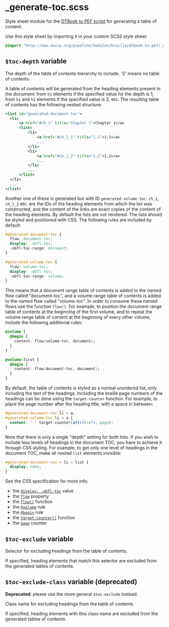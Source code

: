 <link rev="dp2:doc" href="_generate-toc.scss"/>
<link rel="rdf:type" href="http://www.daisy.org/ns/pipeline/userdoc"/>

# _generate-toc.scss

Style sheet module for the [DTBook to PEF script](../../../../doc/) for generating a table of
content.

Use this style sheet by importing it in your custom SCSS style sheet:

```scss
@import "http://www.daisy.org/pipeline/modules/braille/dtbook-to-pef/_generate-toc.scss";
```

## `$toc-depth` variable

The depth of the table of contents hierarchy to include. '0' means no table of contents.

A table of contents will be generated from the heading elements present in the document: from `h1`
elements if the specified value for the depth is 1, from `h1` and `h2` elements if the specified
value is 2, etc. The resulting table of contents has the following nested structure:

~~~xml
<list id="generated-document-toc">
  <li>
      <a href="#ch_1" title="Chapter 1">Chapter 1</a>
      <list>
          <li>
              <a href="#ch_1_1" title="1.1">1.1</a>
              ...
          </li>
          <li>
              <a href="#ch_1_2" title="1.2">1.2</a>
              ...
          </li>
          ...
      </list>
  </li>
  ...
</list>
~~~

Another one of these is generated but with ID `generated-volume-toc`. `ch_1`, `ch_1_2` etc. are the
IDs of the heading elements from which the list was constructed, and the content of the links are
exact copies of the content of the heading elements. By default the lists are not rendered. The
lists should be styled and positioned with CSS. The following rules are included by default:

~~~css
#generated-document-toc {
  flow: document-toc;
  display: -obfl-toc;
  -obfl-toc-range: document;
}

#generated-volume-toc {
  flow: volume-toc;
  display: -obfl-toc;
  -obfl-toc-range: volume;
}
~~~

This means that a document range table of contents is added to the named flow called "document-toc",
and a volume range table of contents is added to the named flow called "volume-toc". In order to
consume these named flows use the function `flow()`. For example, to position the document range
table of contents at the beginning of the first volume, and to repeat the volume range table of
content at the beginning of every other volume, include the following additional rules:

~~~css
@volume {
  @begin {
    content: flow(volume-toc, document);
  }
}

@volume:first {
  @begin {
    content: flow(document-toc, document);
  }
}
~~~

By default, the table of contents is styled as a normal unordered list, only including the text of
the headings. Including the braille page numbers of the headings can be done using the
`target-counter` function. For example, to place the page number after the heading title, with a
space in between:

~~~css
#generated-document-toc li > a,
#generated-volume-toc li > a {
  content: ' ' target-counter(attr(href), page);
}
~~~

Note that there is only a single "depth" setting for both lists. If you wish to include less levels
of headings in the document TOC, you have to achieve it through CSS styling. For example, to get
only one level of headings in the document TOC, make all nested `list` elements invisible:

~~~css
#generated-document-toc > li > list {
  display: none;
}
~~~

See the CSS specification for more info:

- the [`display:
  -obfl-toc`](http://braillespecs.github.io/braille-css/obfl#extending-the-display-property-with--obfl-toc)
  value
- the [`flow`](http://braillespecs.github.io/braille-css/#the-flow-property) property
- the [`flow()`](http://braillespecs.github.io/braille-css/#h4_the-flow-function) function
- the [`@volume`](http://braillespecs.github.io/braille-css/#h3_the-volume-rule) rule
- the [`@begin`](http://braillespecs.github.io/braille-css/#h3_the-begin-and-end-rules) rule
- the [`target-counter()`](http://braillespecs.github.io/braille-css/#h4_the-target-counter-function) function
- the [`page`](http://braillespecs.github.io/braille-css/#h4_creating-and-inheriting-counters) counter

## `$toc-exclude` variable

Selector for excluding headings from the table of contents.

If specified, heading elements that match this selector are excluded from the generated tables of contents.


## `$toc-exclude-class` variable (deprecated)

**Deprecated**: please use the more general `$toc-exclude` instead.

Class name for excluding headings from the table of contents.

If specified, heading elements with this class name are excluded from the generated tables of contents.
